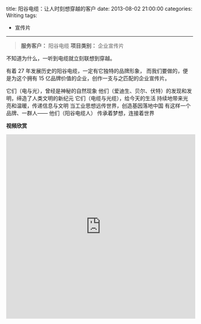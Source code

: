 title: 阳谷电缆：让人时刻想穿越的客户
date: 2013-08-02 21:00:00
categories: Writing
tags:
 - 宣传片
---


> __服务客户：__ 阳谷电缆
> __项目类别：__ 企业宣传片

不知道为什么，一听到电缆就立刻联想到穿越。

有着 27 年发展历史的阳谷电缆，一定有它独特的品牌形象，
而我们要做的，便是为这个拥有 15 亿品牌价值的企业，创作一支与之匹配的企业宣传片。

它们（电与光），曾经是神秘的自然现象
他们（爱迪生、贝尔、伏特）的发现和发明，缔造了人类文明的新纪元
它们（电缆与光缆），给今天的生活
持续地带来光亮和温暖，传递信息与文明
当工业思想远传世界，创造基因落地中国
有这样一个品牌、一群人——
他们（阳谷电缆人）
传承着梦想，连接着世界


__视频欣赏__
<iframe height=498 width=510 src="http://player.youku.com/embed/XMTYxNDU2NDcyOA==" frameborder=0 allowfullscreen></iframe>
